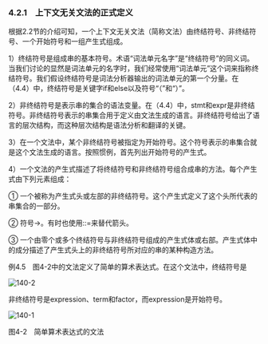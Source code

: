 ### 4.2.1　上下文无关文法的正式定义

根据2.2节的介绍可知，一个上下文无关文法（简称文法）由终结符号、非终结符号、一个开始符号和一组产生式组成。

1）终结符号是组成串的基本符号。术语“词法单元名字”是“终结符号”的同义词。当我们讨论的显然是词法单元的名字时，我们经常使用“词法单元”这个词来指称终结符号。我们假设终结符号是词法分析器输出的词法单元的第一个分量。在（4.4）中，终结符号是关键字if和else以及符号“（”和“）”。

2）非终结符号是表示串的集合的语法变量。在（4.4）中，stmt和expr是非终结符号。非终结符号表示的串集合用于定义由文法生成的语言。非终结符号给出了语言的层次结构，而这种层次结构是语法分析和翻译的关键。

3）在一个文法中，某个非终结符号被指定为开始符号。这个符号表示的串集合就是这个文法生成的语言。按照惯例，首先列出开始符号的产生式。

4）一个文法的产生式描述了将终结符号和非终结符号组合成串的方法。每个产生式由下列元素组成：

① 一个被称为产生式头或左部的非终结符号。这个产生式定义了这个头所代表的串集合的一部分。

② 符号→。有时也使用::=来替代箭头。

③ 一个由零个或多个终结符号与非终结符号组成的产生式体或右部。产生式体中的成分描述了产生式头上的非终结符号所对应的串的某种构造方法。

例4.5　图4-2中的文法定义了简单的算术表达式。在这个文法中，终结符号是

![140-2](../Images/image04140.jpeg)

非终结符号是expression、term和factor，而expression是开始符号。

![140-1](../Images/image04141.jpeg)

图4-2　简单算术表达式的文法